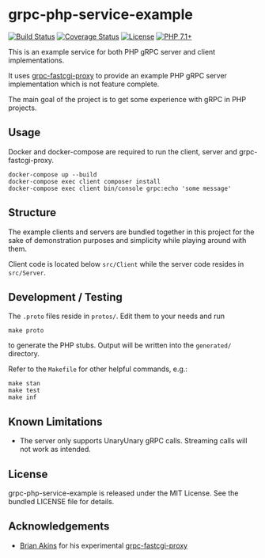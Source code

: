 grpc-php-service-example
========================

[![Build Status](https://travis-ci.org/martinohmann/grpc-php-service-example.svg?branch=master)](https://travis-ci.org/martinohmann/grpc-php-service-example)
[![Coverage Status](https://coveralls.io/repos/github/martinohmann/grpc-php-service-example/badge.svg)](https://coveralls.io/github/martinohmann/grpc-php-service-example)
[![License](https://img.shields.io/badge/license-MIT-blue.svg)](https://opensource.org/licenses/MIT)
[![PHP 7.1+](https://img.shields.io/badge/php-7.1%2B-blue.svg)](https://github.com/mohmann/grpc-php-service-example)

This is an example service for both PHP gRPC server and client implementations.

It uses [grpc-fastcgi-proxy](https://github.com/bakins/grpc-fastcgi-proxy) to
provide an example PHP gRPC server implementation which is not feature complete.

The main goal of the project is to get some experience with gRPC in PHP projects.

Usage
-----

Docker and docker-compose are required to run the client, server and grpc-fastcgi-proxy.

```
docker-compose up --build
docker-compose exec client composer install
docker-compose exec client bin/console grpc:echo 'some message'
```

Structure
---------

The example clients and servers are bundled together in this project for the sake of
demonstration purposes and simplicity while playing around with them.

Client code is located below `src/Client` while the server code resides in `src/Server`.

Development / Testing
---------------------

The `.proto` files reside in `protos/`. Edit them to your needs and run

```
make proto
```

to generate the PHP stubs. Output will be written into the `generated/` directory.

Refer to the `Makefile` for other helpful commands, e.g.:

```
make stan
make test
make inf
```

Known Limitations
-----------------

- The server only supports UnaryUnary gRPC calls. Streaming calls will not work as intended.

License
-------

grpc-php-service-example is released under the MIT License. See the bundled LICENSE file for details.

Acknowledgements
----------------

- [Brian Akins](https://github.com/bakins) for his experimental [grpc-fastcgi-proxy](https://github.com/bakins/grpc-fastcgi-proxy)
